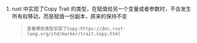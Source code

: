 1. rust 中实现了Copy Trait 的类型，在赋值给另一个变量或者参数时，不会发生所有权移动，而是赋值一份副本，原来的保持不变

   >`查看哪些类型实现了Copy:https://doc.rust-lang.org/std/marker/trait.Copy.html`

   